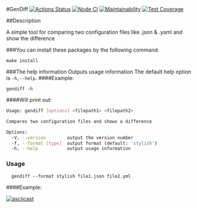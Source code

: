 #GenDiff
[![Actions Status](https://github.com/bdnvsy/frontend-project-lvl2/workflows/hexlet-check/badge.svg)](https://github.com/bdnvsy/frontend-project-lvl2/actions)
[![Node CI](https://github.com/bdnvsy/frontend-project-lvl2/workflows/Node%20CI/badge.svg)](https://github.com/bdnvsy/frontend-project-lvl2/actions)
[![Maintainability](https://api.codeclimate.com/v1/badges/de658115abbb5709561e/maintainability)](https://codeclimate.com/github/bdnvsy/frontend-project-lvl2/maintainability)
[![Test Coverage](https://api.codeclimate.com/v1/badges/de658115abbb5709561e/test_coverage)](https://codeclimate.com/github/bdnvsy/frontend-project-lvl2/test_coverage)



##Description

A simple tool for comparing two configuration files like .json & .yaml and show the difference

###You can install these packages by the following command:
``` 
make install
```
###The help information
Outputs usage information The default help option is `-h,--help`.
####Example:
```
gendiff -h 
```
####Will print out:

```bash
Usage: gendiff [options] <filepath1> <filepath2>

Compares two configuration files and shows a difference

Options:
  -V, --version        output the version number
  -f, --format [type]  output format (default: 'stylish')
  -h, --help           output usage information
```
### Usage
```
  gendiff --format stylish file1.json file2.yml
```
####Example: 

[![asciicast](https://asciinema.org/a/iYnhibw9dd3jK6lNy0cFWgh1X.svg)](https://asciinema.org/a/iYnhibw9dd3jK6lNy0cFWgh1X)
